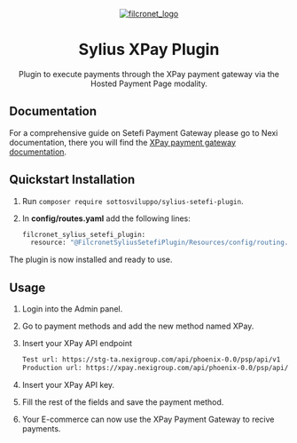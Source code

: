 <p align="center">
    <a href="https://sylius.com" target="_blank">
        <img src="https://www.filcronet.it/theme/filcronet/img/filcronet-logo.svg"  alt="filcronet_logo"/>
    </a>
</p>

<h1 align="center">Sylius XPay Plugin</h1>

<p align="center">Plugin to execute payments through the XPay payment gateway via the Hosted Payment Page modality.</p>

## Documentation

For a comprehensive guide on Setefi Payment Gateway please go to Nexi documentation,
there you will find the <a href="https://developer.nexigroup.com/en/servizio-ecommerce/">XPay payment gateway documentation</a>.

## Quickstart Installation

1. Run `composer require sottosviluppo/sylius-setefi-plugin`.

2. In <b>config/routes.yaml</b> add the following lines:

    ```bash
    filcronet_sylius_setefi_plugin:
      resource: "@FilcronetSyliusSetefiPlugin/Resources/config/routing.yaml"
    ```

The plugin is now installed and ready to use.

## Usage

1. Login into the Admin panel.
2. Go to payment methods and add the new method named XPay.
3. Insert your XPay API endpoint

    ```bash
    Test url: https://stg-ta.nexigroup.com/api/phoenix-0.0/psp/api/v1
    Production url: https://xpay.nexigroup.com/api/phoenix-0.0/psp/api/v1
    ```
    
4. Insert your XPay API key.
5. Fill the rest of the fields and save the payment method.
6. Your E-commerce can now use the XPay Payment Gateway to recive payments.
